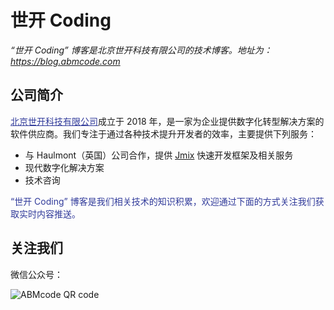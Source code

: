 # 世开 Coding

_“世开 Coding” 博客是北京世开科技有限公司的技术博客。地址为：https://blog.abmcode.com_

## 公司简介

<a style="color: #303a9a" href="https://www.abmcode.com" target="_blank" >北京世开科技有限公司</a>成立于 2018 年，是一家为企业提供数字化转型解决方案的软件供应商。我们专注于通过各种技术提升开发者的效率，主要提供下列服务：

- 与 Haulmont（英国）公司合作，提供 [Jmix](https://www.jmix.cn) 快速开发框架及相关服务
- 现代数字化解决方案
- 技术咨询

<p style="color: #303a9a">“世开 Coding” 博客是我们相关技术的知识积累，欢迎通过下面的方式关注我们获取实时内容推送。</p>

## 关注我们

微信公众号：

![ABMcode QR code](https://cdn.abmcode.com/_media/abmcode_qrcode.jpg)
